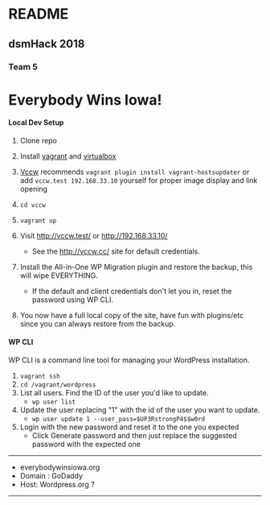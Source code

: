 # README

## dsmHack 2018

### Team 5

# Everybody Wins Iowa!

#### Local Dev Setup
1. Clone repo
1. Install [vagrant](www.vagrantup.com) and [virtualbox](www.virtualbox.org)
  1. [Vccw](http://vccw.cc/) recommends `vagrant plugin install vagrant-hostsupdater` or add `vccw.test 192.168.33.10` yourself for proper image display and link opening
  1. `cd vccw `
  1. `vagrant up`

1. Visit http://vccw.test/ or http://192.168.33.10/
    * See the http://vccw.cc/ site for default credentials.

1. Install the All-in-One WP Migration plugin and restore the backup, this will wipe EVERYTHING.
    * If the default and client credentials don't let you in, reset the password using WP CLI.

1. You now have a full local copy of the site, have fun with plugins/etc since you can always restore from the backup.

#### WP CLI
WP CLI is a command line tool for managing your WordPress installation.

1. `vagrant ssh`
1. `cd /vagrant/wordpress`
1. List all users. Find the ID of the user you'd like to update.
    * `wp user list`
1. Update the user replacing "1" with the id of the user you want to update.
    * `wp user update 1 --user_pass=$UP3RstrongP4$$w0rd`
1. Login with the new password and reset it to the one you expected
    * Click Generate password and then just replace the suggested password with the expected one

---

* everybodywinsiowa.org
* Domain : GoDaddy
* Host: Wordpress.org ?

---
